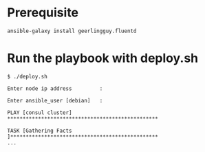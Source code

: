 # Prerequisite
```
ansible-galaxy install geerlingguy.fluentd
```

# Run the playbook with deploy.sh
```
$ ./deploy.sh

Enter node ip address         : 

Enter ansible_user [debian]   : 

PLAY [consul cluster] *************************************************

TASK [Gathering Facts ]************************************************
...
```
